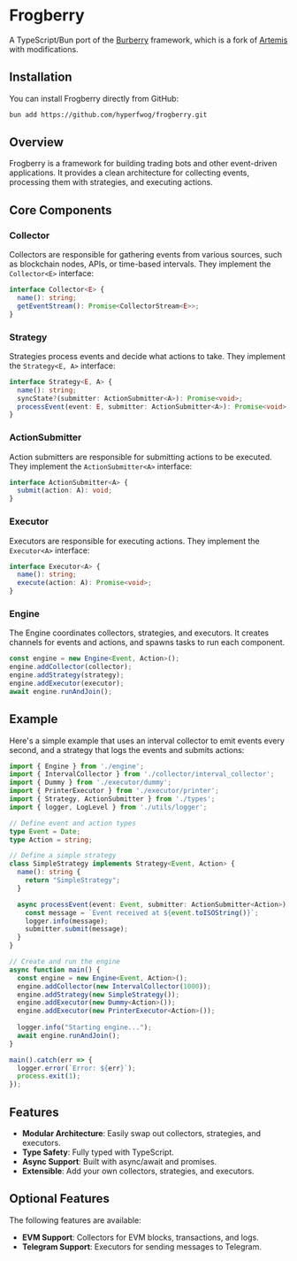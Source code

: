 # Frogberry

A TypeScript/Bun port of the [Burberry](https://github.com/tonyke-bot/burberry) framework, which is a fork of [Artemis](https://github.com/paradigmxyz/artemis/) with modifications.

## Installation

You can install Frogberry directly from GitHub:

```bash
bun add https://github.com/hyperfwog/frogberry.git
```

## Overview

Frogberry is a framework for building trading bots and other event-driven applications. It provides a clean architecture for collecting events, processing them with strategies, and executing actions.

## Core Components

### Collector

Collectors are responsible for gathering events from various sources, such as blockchain nodes, APIs, or time-based intervals. They implement the `Collector<E>` interface:

```typescript
interface Collector<E> {
  name(): string;
  getEventStream(): Promise<CollectorStream<E>>;
}
```

### Strategy

Strategies process events and decide what actions to take. They implement the `Strategy<E, A>` interface:

```typescript
interface Strategy<E, A> {
  name(): string;
  syncState?(submitter: ActionSubmitter<A>): Promise<void>;
  processEvent(event: E, submitter: ActionSubmitter<A>): Promise<void>;
}
```

### ActionSubmitter

Action submitters are responsible for submitting actions to be executed. They implement the `ActionSubmitter<A>` interface:

```typescript
interface ActionSubmitter<A> {
  submit(action: A): void;
}
```

### Executor

Executors are responsible for executing actions. They implement the `Executor<A>` interface:

```typescript
interface Executor<A> {
  name(): string;
  execute(action: A): Promise<void>;
}
```

### Engine

The Engine coordinates collectors, strategies, and executors. It creates channels for events and actions, and spawns tasks to run each component.

```typescript
const engine = new Engine<Event, Action>();
engine.addCollector(collector);
engine.addStrategy(strategy);
engine.addExecutor(executor);
await engine.runAndJoin();
```

## Example

Here's a simple example that uses an interval collector to emit events every second, and a strategy that logs the events and submits actions:

```typescript
import { Engine } from './engine';
import { IntervalCollector } from './collector/interval_collector';
import { Dummy } from './executor/dummy';
import { PrinterExecutor } from './executor/printer';
import { Strategy, ActionSubmitter } from './types';
import { logger, LogLevel } from './utils/logger';

// Define event and action types
type Event = Date;
type Action = string;

// Define a simple strategy
class SimpleStrategy implements Strategy<Event, Action> {
  name(): string {
    return "SimpleStrategy";
  }

  async processEvent(event: Event, submitter: ActionSubmitter<Action>): Promise<void> {
    const message = `Event received at ${event.toISOString()}`;
    logger.info(message);
    submitter.submit(message);
  }
}

// Create and run the engine
async function main() {
  const engine = new Engine<Event, Action>();
  engine.addCollector(new IntervalCollector(1000));
  engine.addStrategy(new SimpleStrategy());
  engine.addExecutor(new Dummy<Action>());
  engine.addExecutor(new PrinterExecutor<Action>());
  
  logger.info("Starting engine...");
  await engine.runAndJoin();
}

main().catch(err => {
  logger.error(`Error: ${err}`);
  process.exit(1);
});
```

## Features

- **Modular Architecture**: Easily swap out collectors, strategies, and executors.
- **Type Safety**: Fully typed with TypeScript.
- **Async Support**: Built with async/await and promises.
- **Extensible**: Add your own collectors, strategies, and executors.

## Optional Features

The following features are available:
- **EVM Support**: Collectors for EVM blocks, transactions, and logs.
- **Telegram Support**: Executors for sending messages to Telegram.
